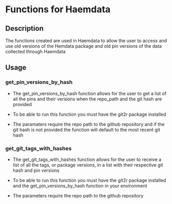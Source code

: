 # Functions for Haemdata

## Description

The functions created are used in Haemdata to allow the user to access and use old versions of the Hemdata package and old pin versions of the data collected through Haemdata

## Usage

### get_pin_versions_by_hash

-   The get_pin_versions_by_hash function allows for the user to get a list of all the pins and their versions when the repo_path and the git hash are provided

-   To be able to run this function you must have the git2r package installed

-   The paramaters require the repo path to the github repository and if the git hash is not provided the function will default to the most recent git hash

### get_git_tags_with_hashes

-   The get_git_tags_with_hashes function allows for the user to receive a list of all the tags, or package versions, in a list with their respective git hash and pin versions

-   To be able to run this function you must have the git2r package installed and the get_pin_versions_by_hash function in your environment

-   The parameters require the repo path to the github repository
